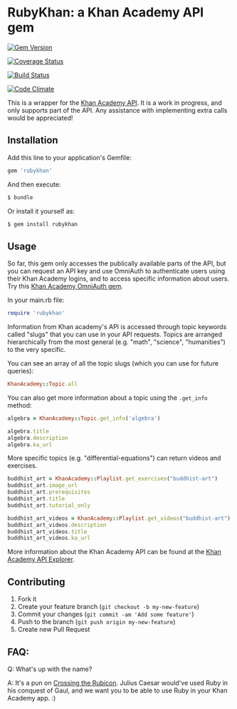 # RubyKhan: a Khan Academy API gem


[![Gem Version](https://badge.fury.io/rb/rubykhan.png)](http://badge.fury.io/rb/rubykhan)

[![Coverage Status](https://coveralls.io/repos/abigezunt/rubykhan/badge.png)](https://coveralls.io/r/abigezunt/rubykhan)

[![Build Status](https://travis-ci.org/abigezunt/rubykhan.png?branch=master)](https://travis-ci.org/abigezunt/rubykhan)

[![Code Climate](https://codeclimate.com/github/abigezunt/rubykhan.png)](https://codeclimate.com/github/abigezunt/rubykhan)

This is a wrapper for the [Khan Academy API](http://api-explorer.khanacademy.org/api/v1/).  It is a work in progress, and only supports part of the API.  Any assistance with implementing extra calls would be appreciated!

## Installation

Add this line to your application's Gemfile:

```ruby
gem 'rubykhan'
```

And then execute:

```ruby
$ bundle
```

Or install it yourself as:

```ruby
$ gem install rubykhan
```

## Usage

So far, this gem only accesses the publically available parts of the API, but you can request an API key and use OmniAuth to authenticate users using their Khan Academy logins, and to access specific information about users.  Try this [Khan Academy OmniAuth gem](https://github.com/dipil-saud/omniauth-khan-academy).

In your main.rb file:

```ruby
require 'rubykhan'
```

Information from Khan academy's API is accessed through topic keywords called "slugs" that you can use in your API requests.  Topics are arranged hierarchically from the most general (e.g. "math", "science", "humanities") to the very specific. 


You can see an array of all the topic slugs (which you can use for future queries):

```ruby
KhanAcademy::Topic.all
```

You can also get more information about a topic using the `.get_info` method:

```ruby
algebra = KhanAcademy::Topic.get_info('algebra')

algebra.title
algebra.description
algebra.ka_url
```

More specific topics (e.g. "differential-equations") can return videos and exercises.

```ruby
buddhist_art = KhanAcademy::Playlist.get_exercises("buddhist-art")
buddhist_art.image_url
buddhist_art.prerequisites
buddhist_art.title
buddhist_art.tutorial_only
```

```ruby
buddhist_art_videos = KhanAcademy::Playlist.get_videos("buddhist-art")
buddhist_art_videos.description
buddhist_art_videos.title
buddhist_art_videos.ka_url
```

More information about the Khan Academy API can be found at the [Khan Academy API Explorer](http://api-explorer.khanacademy.org/api/v1/).

## Contributing

1. Fork it
2. Create your feature branch (`git checkout -b my-new-feature`)
3. Commit your changes (`git commit -am 'Add some feature'`)
4. Push to the branch (`git push origin my-new-feature`)
5. Create new Pull Request

## FAQ: 

Q: What's up with the name?

A: It's a pun on [Crossing the Rubicon](https://www.khanacademy.org/humanities/history/ancient-medieval/Ancient/v/a-tour-through-ancient-rome-in-320-c-e).  Julius Caesar would've used Ruby in his conquest of Gaul, and we want you to be able to use Ruby in your  Khan Academy app.  :)
